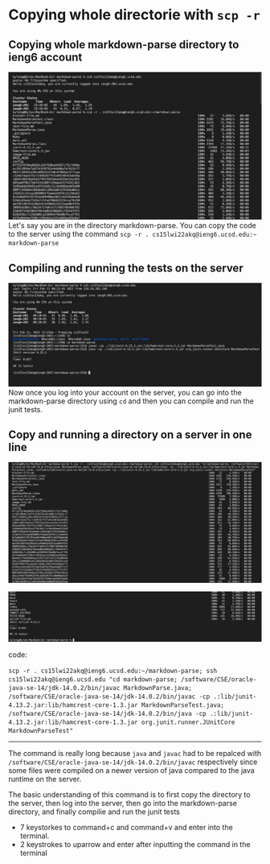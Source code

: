 # Copying whole directorie with `scp -r`

## Copying whole markdown-parse directory to ieng6 account
![Image](CopyDirectory.png)
Let's say you are in the directory markdown-parse. You can copy the code to the server using the command
`scp -r . cs15lwi22akq@ieng6.ucsd.edu:~ markdown-parse`

## Compiling and running the tests on the server
![Image](RunningOnServer.png)
Now once you log into your account on the server, you can go into the markdown-parse directory using `cd` and then you can compile and run the junit tests.

## Copy and running a directory on a server in one line

![Image](OneLine1.png)

![Image](OneLine2.png)

code:

`scp -r . cs15lwi22akq@ieng6.ucsd.edu:~/markdown-parse; ssh cs15lwi22akq@ieng6.ucsd.edu "cd markdown-parse; /software/CSE/oracle-java-se-14/jdk-14.0.2/bin/javac MarkdownParse.java; /software/CSE/oracle-java-se-14/jdk-14.0.2/bin/javac -cp .:lib/junit-4.13.2.jar:lib/hamcrest-core-1.3.jar MarkdownParseTest.java; /software/CSE/oracle-java-se-14/jdk-14.0.2/bin/java -cp .:lib/junit-4.13.2.jar:lib/hamcrest-core-1.3.jar org.junit.runner.JUnitCore MarkdownParseTest"`

---

The command is really long because `java` and `javac` had to be repalced with `/software/CSE/oracle-java-se-14/jdk-14.0.2/bin/javac` respectively since some files were compiled on a newer version of java compared to the java runtime on the server.

The basic understanding of this command is to first copy the directory to the server, then log into the server, then go into the markdown-parse directory, and finally compilie and run the junit tests

* 7 keystorkes to command+c and command+v and enter into the terminal.
* 2 keystrokes to uparrow and enter after inputting the command in the terminal


